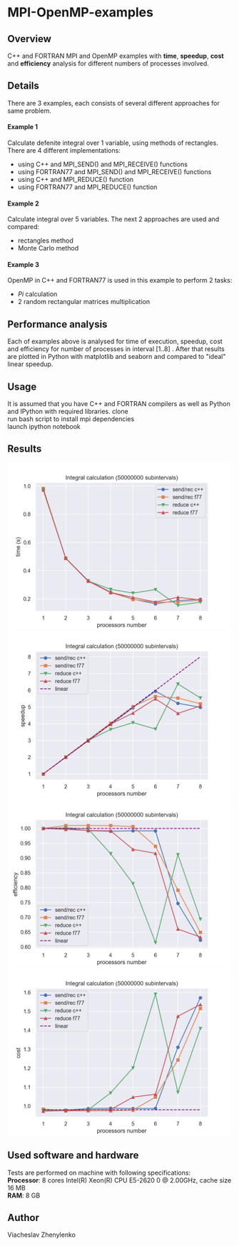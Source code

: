 # MPI-OpenMP-examples
## Overview
C++ and FORTRAN MPI and OpenMP examples with **time**, **speedup**, **cost** and **efficiency** analysis for different numbers of processes involved.

## Details
There are 3 examples, each consists of several different approaches for same problem.

#### Example 1
Calculate defenite integral over 1 variable, using methods of rectangles. There are 4 different implementations:  
- using C++ and MPI_SEND() and MPI_RECEIVE() functions
- using FORTRAN77 and MPI_SEND() and MPI_RECEIVE() functions
- using C++ and MPI_REDUCE() function
- using FORTRAN77 and MPI_REDUCE() function

#### Example 2
Calculate integral over 5 variables. The next 2 approaches are used and compared:
- rectangles method
- Monte Carlo method

#### Example 3
OpenMP in C++ and FORTRAN77 is used in this example to perform 2 tasks:
- _Pi_ calculation
- 2 random rectangular matrices multiplication

## Performance analysis
Each of examples above is analysed for time of execution, speedup, cost and efficiency for number of processes in interval [1..8] .
After that results are plotted in Python with matplotlib and seaborn and compared to "ideal" linear speedup.

## Usage
It is assumed that you have C++ and FORTRAN compilers as well as Python and IPython with required libraries.
clone  
run bash script to install mpi dependencies  
launch ipython notebook

## Results 
<img src="images/integral_time.png" width="500"/> <img src="images/integral_speedup.png" width="500"/> 
<img src="images/integral_efficiency.png" width="500"/> <img src="images/integral_cost.png" width="500"/> 

## Used software and hardware
Tests are performed on machine with following specifications:  
**Processor**: 8 cores Intel(R) Xeon(R) CPU E5-2620 0 @ 2.00GHz, cache size 16 MB  
**RAM**: 8 GB

## Author
Viacheslav Zhenylenko

